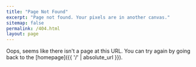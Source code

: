 ```yaml
---
title: "Page Not Found"
excerpt: "Page not found. Your pixels are in another canvas."
sitemap: false
permalink: /404.html
layout: page
---
```


Oops, seems like there isn't a page at this URL. You can try again by going back to the [homepage]({{ '/' | absolute_url }}). 